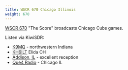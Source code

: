```yaml
---
title: WSCR 670 Chicago Illinois
weight: 670
---
```

[WSCR 670] "The Score" broadcasts Chicago Cubs games.

Listen via KiwiSDR:

* [K9MQ](http://sdr.k9mq.com:8073/?f=670.00amz10) - northwestern Indiana
* [KH6ILT](http://65.29.112.189:8073/?f=670.00amz10) Elida OH
* [Addison, IL](http://hackode.gotdns.org:18073/?f=670.00amz10) - excellent reception
* [Que4 Radio](http://kiwisdr2.que4.org:8073/?f=670.00amz10) - Chicago IL

[WSCR 670]:https://670thescore.radio.com/
